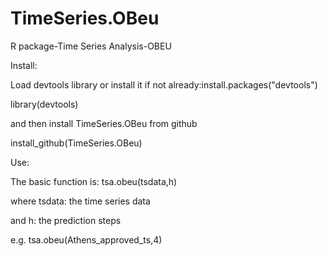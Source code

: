 # TimeSeries.OBeu
R package-Time Series Analysis-OBEU

Install:

Load devtools library 
or install it if not already:install.packages("devtools")

library(devtools)

and then install TimeSeries.OBeu from github

install_github(TimeSeries.OBeu)

Use:

The basic function is: tsa.obeu(tsdata,h)

where tsdata: the time series data

and h: the prediction steps


e.g. tsa.obeu(Athens_approved_ts,4)
